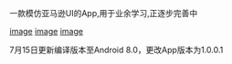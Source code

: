 一款模仿亚马逊UI的App,用于业余学习,正逐步完善中

[image](https://github.com/18671183990/yamaxun/raw/master/Images/1.png)
[image](https://github.com/18671183990/yamaxun/raw/master/Images/2.png)
[image](https://github.com/18671183990/yamaxun/raw/master/Images/3.png)

7月15日更新编译版本至Android 8.0，更改App版本为1.0.0.1